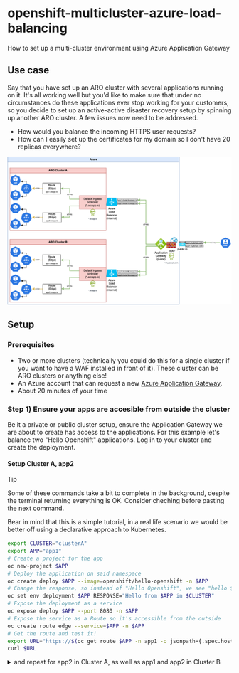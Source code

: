 # openshift-multicluster-azure-load-balancing

How to set up a multi-cluster environment using Azure Application Gateway

## Use case

Say that you have set up an ARO cluster with several applications running on it. It's all working well but you'd like to make sure that under no circumstances do these applications ever stop working for your customers, so you decide to set up an active-active disaster recovery setup by spinning up another ARO cluster. A few issues now need to be addressed.

- How would you balance the incoming HTTPS user requests?
- How can I easily set up the certificates for my domain so I don't have 20 replicas everywhere?

![End diagram](./images/full.drawio.png)

## Setup

### Prerequisites

- Two or more clusters (technically you could do this for a single cluster if you want to have a WAF installed in front of it). These cluster can be ARO clusters or anything else!
- An Azure account that can request a new [Azure Application Gateway](https://learn.microsoft.com/en-us/azure/application-gateway/overview).
- About 20 minutes of your time

### Step 1) Ensure your apps are accesible from outside the cluster

Be it a private or public cluster setup, ensure the Application Gateway we are about to create has access to the applications. For this example let's balance two "Hello Openshift" applications. Log in to your cluster and create the deployment.

#### Setup Cluster A, app2

> [!tip]
> Some of these commands take a bit to complete in the background, despite the terminal returning everything is OK. Consider cheching before pasting the next command.
>
> Bear in mind that this is a simple tutorial, in a real life scenario we would be better off using a declarative approach to Kubernetes.

```bash
export CLUSTER="clusterA"
export APP="app1"
# Create a project for the app
oc new-project $APP
# Deploy the application on said namespace
oc create deploy $APP --image=openshift/hello-openshift -n $APP
# Change the response, so instead of "Hello Openshift", we see "hello $APP!"
oc set env deployment $APP RESPONSE="Hello from $APP in $CLUSTER"
# Expose the deployment as a service
oc expose deploy $APP --port 8080 -n $APP
# Expose the service as a Route so it's accessible from the outside
oc create route edge --service=$APP -n $APP
# Get the route and test it!
export URL="https://$(oc get route $APP -n app1 -o jsonpath={.spec.host})"
curl $URL
```

<details>
<summary>and repeat for app2 in Cluster A, as well as app1 and app2 in Cluster B</summary>

#### Setup Cluster A, app2

```bash
export CLUSTER="clusterA"
export APP="app2"
# Create a project for the app
oc new-project $APP
# Deploy the application on said namespace
oc create deploy $APP --image=openshift/hello-openshift -n $APP
# Change the response, so instead of "Hello Openshift", we see "hello $APP!"
oc set env deployment $APP RESPONSE="Hello from $APP in $CLUSTER"
# Expose the deployment as a service
oc expose deploy $APP --port 8080 -n $APP
# Expose the service as a Route so it's accessible from the outside
oc create route edge --service=$APP -n $APP
# Get the route and test it!
export URL="https://$(oc get route $APP -n app1 -o jsonpath={.spec.host})"
curl $URL
```

#### Setup Cluster B, app1

```bash
export CLUSTER="clusterB"
export APP="app1"
# Create a project for the app
oc new-project $APP
# Deploy the application on said namespace
oc create deploy $APP --image=openshift/hello-openshift -n $APP
# Change the response, so instead of "Hello Openshift", we see "hello $APP!"
oc set env deployment $APP RESPONSE="Hello from $APP in $CLUSTER"
# Expose the deployment as a service
oc expose deploy $APP --port 8080 -n $APP
# Expose the service as a Route so it's accessible from the outside
oc create route edge --service=$APP -n $APP
# Get the route and test it!
export URL="https://$(oc get route $APP -n app1 -o jsonpath={.spec.host})"
curl $URL
```

#### Setup Cluster B, app2

```bash
export CLUSTER="clusterB"
export APP="app2"
# Create a project for the app
oc new-project $APP
# Deploy the application on said namespace
oc create deploy $APP --image=openshift/hello-openshift -n $APP
# Change the response, so instead of "Hello Openshift", we see "hello $APP!"
oc set env deployment $APP RESPONSE="Hello from $APP in $CLUSTER"
# Expose the deployment as a service
oc expose deploy $APP --port 8080 -n $APP
# Expose the service as a Route so it's accessible from the outside
oc create route edge --service=$APP -n $APP
# Get the route and test it!
export URL="https://$(oc get route $APP -n app1 -o jsonpath={.spec.host})"
curl $URL
```

</details>
